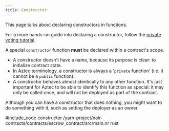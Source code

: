 ```yaml
---
title: Constructor
---
```

This page talks about declaring constructors in functions. 

For a more hands-on guide into declaring a constructor, follow the [private voting tutorial](../../../tutorials/writing_private_voting_contract.md).

A special `constructor` function **must** be declared within a contract's scope.
- A constructor doesn't have a name, because its purpose is clear: to initialize contract state.
- In Aztec terminology, a constructor is always a '`private` function' (i.e. it cannot be a `public` function).
- A constructor behaves almost identically to any other function. It's just important for Aztec to be able to identify this function as special: it may only be called once, and will not be deployed as part of the contract.

Although you can have a constructor that does nothing, you might want to do something with it, such as setting the deployer as an owner.

#include_code constructor /yarn-project/noir-contracts/contracts/escrow_contract/src/main.nr rust
